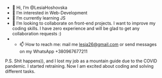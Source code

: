 - 👋 Hi, I’m @LesiaHoshovska
- 👀 I’m interested in Web-Development
- 🌱 I’m currently learning JS
- 💞️ I’m looking to collaborate on front-end projects. I want to improve my coding skills. I have zero experience and will be glad to get any collaboration requests :) 
- - 📫 How to reach me: mail me lesja26@gmail.com or send messages on my WhatsApp +380967677211


P.S. Shit happens)), and I lost my job as a mountain guide due to the COVID pandemic. I started retraining. Now I am excited about coding and solving different tasks.


<!---
Shit happens)), and I lost my job as a mountain guide due to the COVID pandemic. I started retraining. Now I am excited about coding and solving different tasks.

--->
